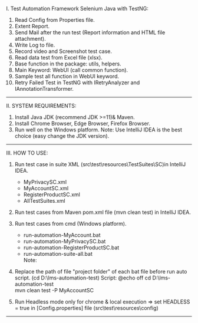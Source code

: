 I. Test Automation Framework Selenium Java with TestNG:

1.	Read Config from Properties file.
2.	Extent Report.
3.	Send Mail after the run test (Report information and HTML file attachment).
4.	Write Log to file.
5.	Record video and Screenshot test case.
6.	Read data test from Excel file (xlsx).
7.	Base function in the package: utils, helpers.
8.	Main Keyword: WebUI (call common function).
9.	Sample test all function in WebUI keyword.
10.	Retry Failed Test in TestNG with IRetryAnalyzer and IAnnotationTransformer.
----------------------

II. SYSTEM REQUIREMENTS:

1. Install Java JDK (recommend JDK >=11)& Maven.
2. Install Chrome Browser, Edge Browser, Firefox Browser.
3. Run well on the Windows platform.
Note: Use IntelliJ IDEA is the best choice (easy change the JDK version).
----------------------
III. HOW TO USE:

1. Run test case in suite XML (src\test\resources\TestSuites\SC)in IntelliJ IDEA.
	+ MyPrivacySC.xml
	+ MyAccountSC.xml
	+ RegisterProductSC.xml	
	+ AllTestSuites.xml	
2. Run test cases from Maven pom.xml file (mvn clean test) in IntelliJ IDEA.
3. Run test cases from cmd (Windows platform).
  	+ run-automation-MyAccount.bat
	+ run-automation-MyPrivacySC.bat
	+ run-automation-RegisterProductSC.bat	
	+ run-automation-suite-all.bat	  
Note: 
1. Replace the path of file "project folder" of each bat file before run auto script. (cd D:\lms-automation-test\)
	Script:
	@echo off
	cd D:\lms-automation-test\
	mvn clean test -P MyAccountSC

2. Run Headless mode only for chrome & local execution => set HEADLESS = true in [Config.properties] file (src\test\resources\config)


----------------------	


